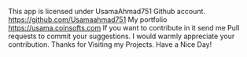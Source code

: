This app is licensed under UsamaAhmad751 Github account.
https://github.com/Usamaahmad751
My portfolio https://usama.coinsofts.com
If you want to contribute in it send me Pull requests to commit your suggestions. I would warmly appreciate your contribution. Thanks for Visiting my Projects. Have a Nice Day!